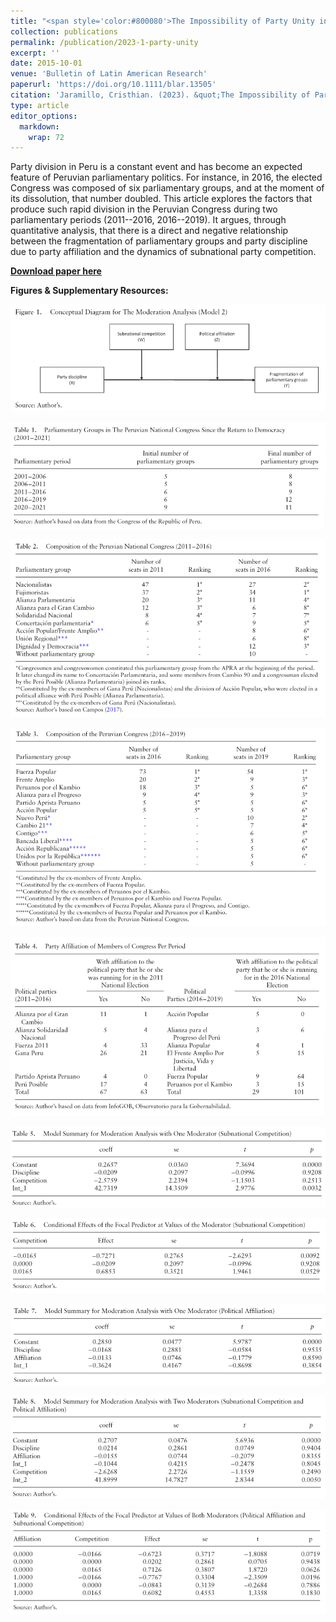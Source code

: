 ```yaml
---
title: "<span style='color:#800080'>The Impossibility of Party Unity in Peru: Party Affiliation, Subnational Electoral Competition and Party Discipline (2011–2019)</span>"
collection: publications
permalink: /publication/2023-1-party-unity
excerpt: ''
date: 2015-10-01
venue: 'Bulletin of Latin American Research'
paperurl: 'https://doi.org/10.1111/blar.13505'
citation: 'Jaramillo, Cristhian. (2023). &quot;The Impossibility of Party Unity in Peru: Party Affiliation, Subnational Electoral Competition and Party Discipline (2011–2019).&quot; <i>Bulletin of Latin American Research</i>. 42(5): 649-662.'
type: article
editor_options: 
  markdown: 
    wrap: 72
---
```


Party division in Peru is a constant event and has become an expected
feature of Peruvian parliamentary politics. For instance, in 2016, the
elected Congress was composed of six parliamentary groups, and at the
moment of its dissolution, that number doubled. This article explores
the factors that produce such rapid division in the Peruvian Congress
during two parliamentary periods (2011--2016, 2016--2019). It argues,
through quantitative analysis, that there is a direct and negative
relationship between the fragmentation of parliamentary groups and party
discipline due to party affiliation and the dynamics of subnational
party competition.

[**Download paper
here**](https://www.researchgate.net/publication/372884572_The_Impossibility_of_Party_Unity_in_Peru_Party_Affiliation_Subnational_Electoral_Competition_and_Party_Discipline_2011-2019)

**Figures & Supplementary Resources:**

![](images/party_discipline_figure1.png)

![](images/party_discipline_table1.png)

![](images/party_discipline_table2.png)

![](images/party_discipline_table3.png)

![](images/party_discipline_table4.png)

![](images/party_discipline_table5.png)

![](images/party_discipline_table6.png)

![](images/party_discipline_table7.png)

![](images/party_discipline_table8.png)

![](images/party_discipline_table9.png)